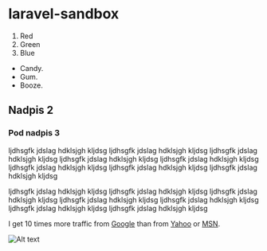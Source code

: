 # laravel-sandbox

1.  Red
2.  Green
3.  Blue



*   Candy.
*   Gum.
*   Booze.



## Nadpis 2

### Pod nadpis 3


ljdhsgfk jdslag hdklsjgh kljdsg ljdhsgfk jdslag hdklsjgh kljdsg ljdhsgfk jdslag hdklsjgh kljdsg 
ljdhsgfk jdslag hdklsjgh kljdsg ljdhsgfk jdslag hdklsjgh kljdsg ljdhsgfk jdslag hdklsjgh kljdsg 
ljdhsgfk jdslag hdklsjgh kljdsg ljdhsgfk jdslag hdklsjgh kljdsg 

ljdhsgfk jdslag hdklsjgh kljdsg ljdhsgfk jdslag hdklsjgh kljdsg 
ljdhsgfk jdslag hdklsjgh kljdsg ljdhsgfk jdslag hdklsjgh kljdsg ljdhsgfk jdslag hdklsjgh kljdsg 
ljdhsgfk jdslag hdklsjgh kljdsg ljdhsgfk jdslag hdklsjgh kljdsg 


I get 10 times more traffic from [Google][1] than from
[Yahoo][2] or [MSN][3].

[1]: http://google.com/        "Google"
[2]: http://search.yahoo.com/  "Yahoo Search"
[3]: http://search.msn.com/    "MSN Search"




![Alt text](http://animalia-life.com/data_images/cat/cat2.jpg "Optional title")
